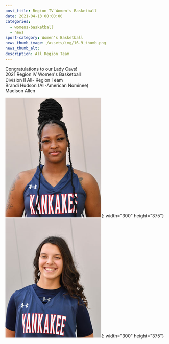 ```yaml
---
post_title: Region IV Women's Basketball
date: 2021-04-13 00:00:00
categories:
  - womens-basketball
  - news
sport-category: Women's Basketball
news_thumb_image: /assets/img/16-9_thumb.png
news_thumb_alt:
description: All Region Team
---
```

Congratulations to our Lady Cavs\!<br>2021 Region IV Women's Basketball<br>Division II All- Region Team<br>Brandi Hudson (All-American Nominee)<br>Madison Allen

![](/uploads/bhudson.jpg){: width="300" height="375"}![](/uploads/mallen.jpg){: width="300" height="375"}

&nbsp;
